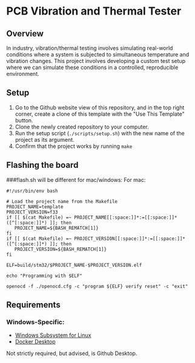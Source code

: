 # PCB Vibration and Thermal Tester

## Overview
In industry, vibration/thermal testing involves simulating real-world conditions where a system is subjected to simultaneous temperature and vibration changes. This project involves developing a custom test setup where we can simulate these conditions in a controlled, reproducible environment. 

## Setup
 1. Go to the Github website view of this repository, and in the top right corner, create a
    clone of this template with the "Use This Template" button.
 2. Clone the newly created repository to your computer.
 3. Run the setup script (`./scripts/setup.sh`) with the new name of the project as its
    argument.
 4. Confirm that the project works by running `make`

## Flashing the board
###flash.sh will be different for mac/windows:
 For mac:

 ```
#!/usr/bin/env bash
 
# Load the project name from the Makefile
PROJECT_NAME=template
PROJECT_VERSION=f33
if [[ $(cat Makefile) =~ PROJECT_NAME[[:space:]]*:=[[:space:]]*([^[:space:]]*) ]]; then
    PROJECT_NAME=${BASH_REMATCH[1]}
fi
if [[ $(cat Makefile) =~ PROJECT_VERSION[[:space:]]*:=[[:space:]]*([^[:space:]]*) ]]; then
    PROJECT_VERSION=${BASH_REMATCH[1]}
fi
 
ELF=build/stm32/$PROJECT_NAME-$PROJECT_VERSION.elf

echo "Programming with $ELF"

openocd -f ./openocd.cfg -c "program ${ELF} verify reset" -c "exit"
 ```

## Requirements
### Windows-Specific:
- [Windows Subsystem for Linux](https://learn.microsoft.com/en-us/windows/wsl/install)
- [Docker Desktop](https://docs.docker.com/desktop/install/windows-install/)

Not strictly required, but advised, is Github Desktop.
